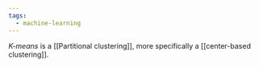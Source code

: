 ```yaml
---
tags:
  - machine-learning
---
```

*K-means* is a [[Partitional clustering]], more specifically a [[center-based clustering]].

